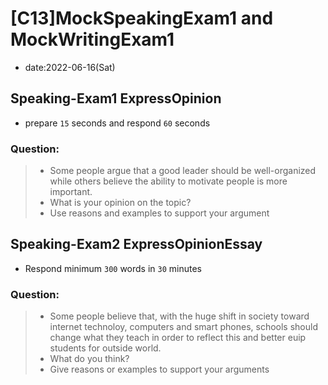 # [C13]MockSpeakingExam1 and MockWritingExam1 

* date:2022-06-16(Sat)

## Speaking-Exam1 ExpressOpinion

* prepare `15` seconds and respond `60` seconds

### Question:


> * Some people argue that 
a good leader should be well-organized while others believe the ability to motivate people is more important.
> * What is your opinion on the topic?
> * Use reasons and examples to support your argument


## Speaking-Exam2 ExpressOpinionEssay

* Respond minimum `300` words in `30` minutes

### Question:

> * Some people believe that, with the huge shift in society toward internet technoloy, computers and smart phones, 
> schools should change what they teach in order to reflect this and better euip students for outside world.
> * What do you think?
> * Give reasons or examples to support your arguments

